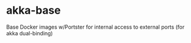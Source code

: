 # akka-base
Base Docker images w/Portster for internal access to external ports (for akka dual-binding)
